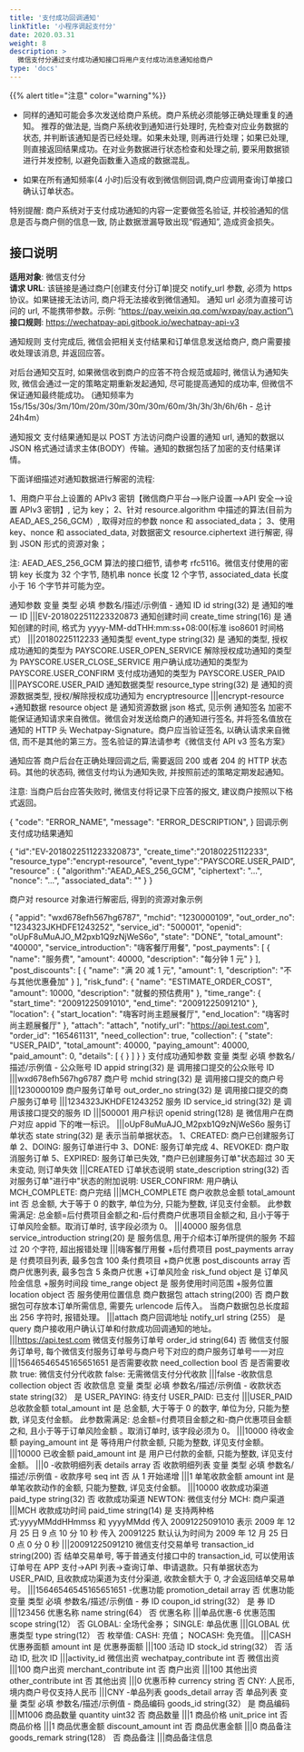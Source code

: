 ```yaml
---
title: '支付成功回调通知'
linkTitle: '小程序调起支付分'
date: 2020.03.31
weight: 8
description: >
  微信支付分通过支付成功通知接口将用户支付成功消息通知给商户
type: 'docs'
---
```


{{% alert title="注意" color="warning"%}}

- 同样的通知可能会多次发送给商户系统。商户系统必须能够正确处理重复的通知。 推荐的做法是, 当商户系统收到通知进行处理时, 先检查对应业务数据的状态, 并判断该通知是否已经处理。如果未处理, 则再进行处理；如果已处理, 则直接返回结果成功。在对业务数据进行状态检查和处理之前, 要采用数据锁进行并发控制, 以避免函数重入造成的数据混乱。

- 如果在所有通知频率(4 小时)后没有收到微信侧回调,商户应调用查询订单接口确认订单状态。

特别提醒: 商户系统对于支付成功通知的内容一定要做签名验证, 并校验通知的信息是否与商户侧的信息一致, 防止数据泄漏导致出现“假通知”, 造成资金损失。

## 接口说明

**适用对象**: 微信支付分\
**请求 URL**: 该链接是通过商户[创建支付分订单]提交 notify_url 参数, 必须为 https 协议。如果链接无法访问, 商户将无法接收到微信通知。 通知 url 必须为直接可访问的 url, 不能携带参数。示例: “https://pay.weixin.qq.com/wxpay/pay.action”\
**接口规则**: https://wechatpay-api.gitbook.io/wechatpay-api-v3

通知规则
支付完成后, 微信会把相关支付结果和订单信息发送给商户, 商户需要接收处理该消息, 并返回应答。

对后台通知交互时, 如果微信收到商户的应答不符合规范或超时, 微信认为通知失败, 微信会通过一定的策略定期重新发起通知, 尽可能提高通知的成功率, 但微信不保证通知最终能成功。 (通知频率为 15s/15s/30s/3m/10m/20m/30m/30m/30m/60m/3h/3h/3h/6h/6h - 总计 24h4m）

通知报文
支付结果通知是以 POST 方法访问商户设置的通知 url, 通知的数据以 JSON 格式通过请求主体(BODY）传输。通知的数据包括了加密的支付结果详情。

下面详细描述对通知数据进行解密的流程:

1、用商户平台上设置的 APIv3 密钥【微信商户平台—>账户设置—>API 安全—>设置 APIv3 密钥】, 记为 key；
2、针对 resource.algorithm 中描述的算法(目前为 AEAD_AES_256_GCM）, 取得对应的参数 nonce 和 associated_data；
3、使用 key、nonce 和 associated_data, 对数据密文 resource.ciphertext 进行解密, 得到 JSON 形式的资源对象；

注: AEAD_AES_256_GCM 算法的接口细节, 请参考 rfc5116。微信支付使用的密钥 key 长度为 32 个字节, 随机串 nonce 长度 12 个字节, associated_data 长度小于 16 个字节并可能为空。

通知参数
变量 类型 必填 参数名/描述/示例值 -
通知 ID id string(32) 是 通知的唯一 ID
|||EV-2018022511223320873
通知创建时间 create_time string(16) 是 通知创建的时间, 格式为 yyyy-MM-ddTHH:mm:ss+08:00(标准 iso8601 时间格式）
|||20180225112233
通知类型 event_type string(32) 是 通知的类型,
授权成功通知的类型为 PAYSCORE.USER_OPEN_SERVICE
解除授权成功通知的类型为 PAYSCORE.USER_CLOSE_SERVICE
用户确认成功通知的类型为 PAYSCORE.USER_CONFIRM
支付成功通知的类型为 PAYSCORE.USER_PAID
|||PAYSCORE.USER_PAID
通知数据类型 resource_type string(32) 是 通知的资源数据类型, 授权/解除授权成功通知为 encryptresource
|||encrypt-resource +通知数据 resource object 是 通知资源数据
json 格式, 见示例
通知签名
加密不能保证通知请求来自微信。微信会对发送给商户的通知进行签名, 并将签名值放在通知的 HTTP 头 Wechatpay-Signature。商户应当验证签名, 以确认请求来自微信, 而不是其他的第三方。签名验证的算法请参考《微信支付 API v3 签名方案》

通知应答
商户后台在正确处理回调之后, 需要返回 200 或者 204 的 HTTP 状态码。其他的状态码, 微信支付均认为通知失败, 并按照前述的策略定期发起通知。

注意: 当商户后台应答失败时, 微信支付将记录下应答的报文, 建议商户按照以下格式返回。

{
"code": "ERROR_NAME",
"message": "ERROR_DESCRIPTION",
}
回调示例
支付成功结果通知

{
"id":"EV-2018022511223320873",
"create_time":"20180225112233",
"resource_type":"encrypt-resource",
"event_type":"PAYSCORE.USER_PAID",
"resource" : {
"algorithm":"AEAD_AES_256_GCM",
"ciphertext": "...",
"nonce": "...",
"associated_data": ""
}
}

商户对 resource 对象进行解密后, 得到的资源对象示例

{
"appid": "wxd678efh567hg6787",
"mchid": "1230000109",
"out_order_no": "1234323JKHDFE1243252",
"service_id": "500001",
"openid": "oUpF8uMuAJO_M2pxb1Q9zNjWeS6o",
"state": "DONE",
"total_amount": "40000",
"service_introduction": "嗨客餐厅用餐",
"post_payments": [
{
"name": "服务费",
"amount": 40000,
"description": "每分钟 1 元"
}
],
"post_discounts": [
{
"name": "满 20 减 1 元",
"amount": 1,
"description": "不与其他优惠叠加"
}
],
"risk_fund": {
"name": "ESTIMATE_ORDER_COST",
"amount": 10000,
"description": "就餐的预估费用"
},
"time_range": {
"start_time": "20091225091010",
"end_time": "20091225091210"
},
"location": {
"start_location": "嗨客时尚主题展餐厅",
"end_location": "嗨客时尚主题展餐厅"
},
"attach": "attach",
"notify_url": "https://api.test.com",
"order_id": "165461131",
"need_collection": true,
"collection": {
"state": "USER_PAID",
"total_amount": 40000,
"paying_amount": 40000,
"paid_amount": 0,
"details": [
{ }
]
}
}
支付成功通知参数
变量 类型 必填 参数名/描述/示例值 -
公众账号 ID appid string(32) 是 调用接口提交的公众账号 ID
|||wxd678efh567hg6787
商户号 mchid string(32) 是 调用接口提交的商户号
|||1230000109
商户服务订单号 out_order_no string(32) 是 调用接口提交的商户服务订单号
|||1234323JKHDFE1243252
服务 ID service_id string(32) 是 调用该接口提交的服务 ID
|||500001
用户标识 openid string(128) 是 微信用户在商户对应 appid 下的唯一标识。
|||oUpF8uMuAJO_M2pxb1Q9zNjWeS6o
服务订单状态 state string(32) 是 表示当前单据状态。
1、CREATED: 商户已创建服务订单
2、DOING: 服务订单进行中
3、DONE: 服务订单完成
4、REVOKED: 商户取消服务订单
5、EXPIRED: 服务订单已失效, "商户已创建服务订单"状态超过 30 天未变动, 则订单失效
|||CREATED
订单状态说明 state_description string(32) 否 对服务订单"进行中"状态的附加说明:
USER_CONFIRM: 用户确认
MCH_COMPLETE: 商户完结
|||MCH_COMPLETE
商户收款总金额 total_amount int 否 总金额, 大于等于 0 的数字, 单位为分, 只能为整数, 详见支付金额。
此参数需满足: 总金额=后付费项目金额之和-后付费商户优惠项目金额之和, 且小于等于订单风险金额。取消订单时, 该字段必须为 0。
|||40000
服务信息 service_introduction string(20) 是 服务信息, 用于介绍本订单所提供的服务
不超过 20 个字符, 超出报错处理
|||嗨客餐厅用餐 +后付费项目 post_payments array 是 付费项目列表, 最多包含 100 条付费项目 +商户优惠 post_discounts array 否 商户优惠列表, 最多包含 5 条商户优惠 +订单风险金 risk_fund object 是 订单风险金信息 +服务时间段 time_range object 是 服务使用时间范围 +服务位置 location object 否 服务使用位置信息
商户数据包 attach string(200) 否 商户数据包可存放本订单所需信息, 需要先 urlencode 后传入。
当商户数据包总长度超出 256 字符时, 报错处理。
|||attach
商户回调地址 notify_url string
(255） 是 query 商户接收用户确认订单和付款成功回调通知的地址。
|||https://api.test.com
微信支付服务订单号 order_id string(64) 否 微信支付服务订单号, 每个微信支付服务订单号与商户号下对应的商户服务订单号一一对应
|||15646546545165651651
是否需要收款 need_collection bool 否 是否需要收款
true: 微信支付分代收款
false: 无需微信支付分代收款
|||false -收款信息 collection object 否 收款信息
变量 类型 必填 参数名/描述/示例值 -
收款状态 state string(32） 是 USER_PAYING: 待支付
USER_PAID: 已支付
|||USER_PAID
总收款金额 total_amount int 是 总金额, 大于等于 0 的数字, 单位为分, 只能为整数, 详见支付金额。
此参数需满足: 总金额=付费项目金额之和-商户优惠项目金额之和, 且小于等于订单风险金额 。取消订单时, 该字段必须为 0。
|||10000
待收金额 paying_amount int 是 等待用户付款金额, 只能为整数, 详见支付金额。
|||10000
已收金额 paid_amount int 是 用户已付款的金额, 只能为整数, 详见支付金额。
|||0 -收款明细列表 details array 否 收款明细列表
变量 类型 必填 参数名/描述/示例值 -
收款序号 seq int 否 从 1 开始递增
|||1
单笔收款金额 amount int 是 单笔收款动作的金额, 只能为整数, 详见支付金额。
|||10000
收款成功渠道 paid_type string(32) 否 收款成功渠道
NEWTON: 微信支付分
MCH: 商户渠道
|||MCH
收款成功时间 paid_time string(14) 是 支持两种格式:yyyyMMddHHmmss 和 yyyyMMdd
传入 20091225091010 表示 2009 年 12 月 25 日 9 点 10 分 10 秒
传入 20091225 默认认为时间为 2009 年 12 月 25 日 0 点 0 分 0 秒
|||20091225091210
微信支付交易单号 transaction_id string(200) 否 结单交易单号, 等于普通支付接口中的 transaction_id, 可以使用该订单号在 APP 支付->API 列表->查询订单、申请退款。只有单据状态为 USER_PAID, 且收款成功渠道为支付分渠道, 收款金额大于 0, 才会返回结单交易单号。
|||15646546545165651651 -优惠功能 promotion_detail array 否 优惠功能
变量 类型 必填 参数名/描述/示例值 -
券 ID coupon_id string(32） 是 券 ID
|||123456
优惠名称 name string(64） 否 优惠名称
|||单品优惠-6
优惠范围 scope string(12） 否 GLOBAL: 全场代金券；
SINGLE: 单品优惠
|||GLOBAL
优惠类型 type string(12） 否 枚举值: CASH: 充值；
NOCASH: 免充值。
|||CASH
优惠券面额 amount int 是 优惠券面额
|||100
活动 ID stock_id string(32） 否 活动 ID, 批次 ID
|||activity_id
微信出资 wechatpay_contribute int 否 微信出资
|||100
商户出资 merchant_contribute int 否 商户出资
|||100
其他出资 other_contribute int 否 其他出资
|||0
优惠币种 currency string 否 CNY: 人民币, 境内商户号仅支持人民币
|||CNY -单品列表 goods_detail array 否 单品列表
变量 类型 必填 参数名/描述/示例值 -
商品编码 goods_id string(32） 是 商品编码
|||M1006
商品数量 quantity uint32 否 商品数量
|||1
商品价格 unit_price int 否 商品价格
|||1
商品优惠金额 discount_amount int 否 商品优惠金额
|||0
商品备注 goods_remark string(128） 否 商品备注
|||商品备注信息

